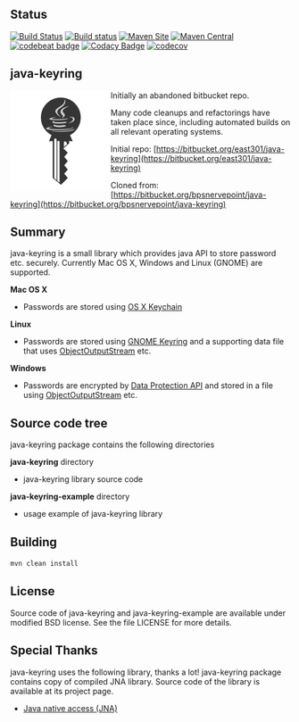 ## Status ##

[![Build Status](https://travis-ci.org/javakeyring/java-keyring.svg?branch=master)](https://travis-ci.org/javakeyring/java-keyring)
[![Build status](https://ci.appveyor.com/api/projects/status/x0wjmw353hid9ol4?svg=true)](https://ci.appveyor.com/project/rexhoffman/java-keyring)
[![Maven Site](https://img.shields.io/badge/maven_site-0.1-green.svg)](https://javakeyring.github.io/java-keyring/0.1/)
[![Maven Central](https://maven-badges.herokuapp.com/maven-central/com.github.javakeyring/java-keyring/badge.svg)](https://maven-badges.herokuapp.com/maven-central/com.github.javakeyring/java-keyring)
[![codebeat badge](https://codebeat.co/badges/ebdaafc6-987c-41bd-8902-e277334aac30)](https://codebeat.co/projects/github-com-javakeyring-java-keyring-master)
[![Codacy Badge](https://api.codacy.com/project/badge/Grade/13a3630bfb6b4bfc90f3e53f838b0ab3)](https://www.codacy.com/app/javakeyring/java-keyring?utm_source=github.com&amp;utm_medium=referral&amp;utm_content=javakeyring/java-keyring&amp;utm_campaign=Badge_Grade)
[![codecov](https://codecov.io/gh/javakeyring/java-keyring/branch/master/graph/badge.svg)](https://codecov.io/gh/javakeyring/java-keyring)

## java-keyring ##

<img align="left" width="180" height="180" src="./src/site/resources/javakeyring.png">

Initially an abandoned bitbucket repo.

Many code cleanups and refactorings have taken place since, including automated builds on all relevant operating systems.

Initial repo: [https://bitbucket.org/east301/java-keyring](https://bitbucket.org/east301/java-keyring)

Cloned from: [https://bitbucket.org/bpsnervepoint/java-keyring](https://bitbucket.org/bpsnervepoint/java-keyring)

## Summary ##

java-keyring is a small library which provides java API to store password etc. securely.
Currently Mac OS X, Windows and Linux (GNOME) are supported.

__Mac OS X__
*   Passwords are stored using [OS X Keychain](http://developer.apple.com/documentation/Security/)  
  
__Linux__
*   Passwords are stored using [GNOME Keyring](https://wiki.gnome.org/Projects/GnomeKeyring) and a supporting data file that uses [ObjectOutputStream](http://docs.oracle.com/javase/6/docs/api/java/io/ObjectOutputStream.html) etc.

__Windows__
*   Passwords are encrypted by [Data Protection API](http://msdn.microsoft.com/en-us/library/ms995355.aspx) and stored in a file using [ObjectOutputStream](http://docs.oracle.com/javase/6/docs/api/java/io/ObjectOutputStream.html) etc.

## Source code tree ##

java-keyring package contains the following directories

__java-keyring__ directory

*   java-keyring library source code
    
__java-keyring-example__ directory
    
*   usage example of java-keyring library

## Building ##

```bash
mvn clean install
```

## License ##

Source code of java-keyring and java-keyring-example are available under modified BSD license. 
See the file LICENSE for more details.

## Special Thanks ##

java-keyring uses the following library, thanks a lot!
java-keyring package contains copy of compiled JNA library. 
Source code of the library is available at its project page.

*   [Java native access (JNA)](https://github.com/twall/jna)
